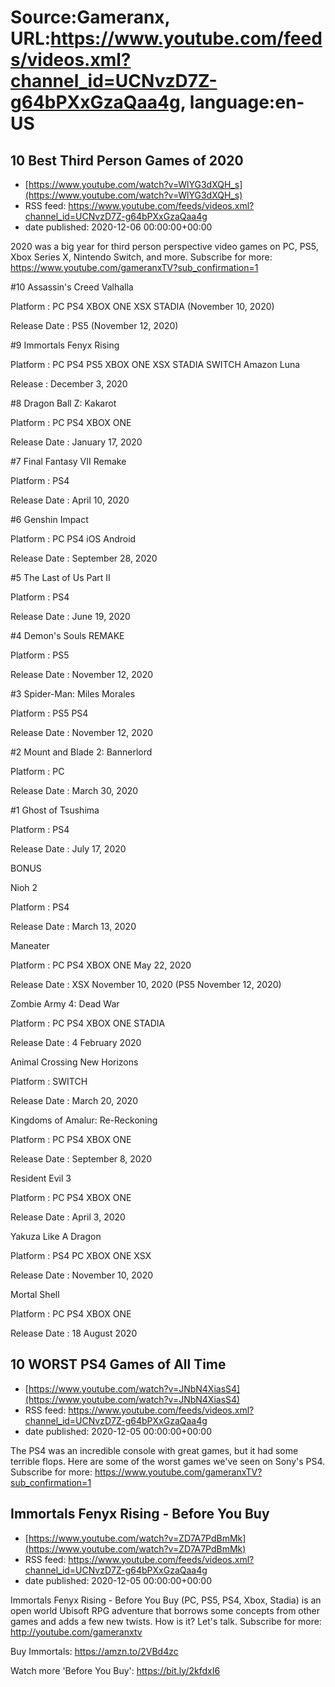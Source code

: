 # Source:Gameranx, URL:https://www.youtube.com/feeds/videos.xml?channel_id=UCNvzD7Z-g64bPXxGzaQaa4g, language:en-US

## 10 Best Third Person Games of 2020
 - [https://www.youtube.com/watch?v=WlYG3dXQH_s](https://www.youtube.com/watch?v=WlYG3dXQH_s)
 - RSS feed: https://www.youtube.com/feeds/videos.xml?channel_id=UCNvzD7Z-g64bPXxGzaQaa4g
 - date published: 2020-12-06 00:00:00+00:00

2020 was a big year for third person perspective  video games on PC, PS5, Xbox Series X, Nintendo Switch, and more.
Subscribe for more: https://www.youtube.com/gameranxTV?sub_confirmation=1

#10 Assassin's Creed Valhalla

Platform :   PC PS4 XBOX ONE XSX STADIA (November 10, 2020)

Release Date : PS5 (November 12, 2020)



#9 Immortals Fenyx Rising

Platform : PC PS4 PS5 XBOX ONE XSX STADIA SWITCH Amazon Luna

Release : December 3, 2020



#8 Dragon Ball Z: Kakarot

Platform : PC PS4 XBOX ONE

Release Date : January 17, 2020



#7 Final Fantasy VII Remake

Platform : PS4

Release Date : April 10, 2020 



#6 Genshin Impact

Platform : PC PS4 iOS Android

Release Date : September 28, 2020



#5 The Last of Us Part II

Platform : PS4

Release Date : June 19, 2020 



#4 Demon's Souls REMAKE

Platform : PS5

Release Date : November 12, 2020 



#3 Spider-Man: Miles Morales

Platform : PS5 PS4

Release Date : November 12, 2020



#2 Mount and Blade 2: Bannerlord

Platform : PC

Release Date : March 30, 2020



#1 Ghost of Tsushima

Platform : PS4

Release Date : July 17, 2020 



BONUS

Nioh 2

Platform : PS4

Release Date : March 13, 2020 



Maneater

Platform : PC PS4 XBOX ONE May 22, 2020 

Release Date : XSX November 10, 2020 (PS5 November 12, 2020)



Zombie Army 4: Dead War

Platform : PC PS4 XBOX ONE STADIA

Release Date : 4 February 2020



Animal Crossing New Horizons

Platform : SWITCH

Release Date : March 20, 2020



Kingdoms of Amalur: Re-Reckoning

Platform : PC PS4 XBOX ONE

Release Date : September 8, 2020



Resident Evil 3

Platform : PC PS4 XBOX ONE

Release Date : April 3, 2020



Yakuza Like A Dragon 

Platform : PS4 PC XBOX ONE XSX

Release Date : November 10, 2020



Mortal Shell

Platform : PC PS4 XBOX ONE

Release Date : 18 August 2020

## 10 WORST PS4 Games of All Time
 - [https://www.youtube.com/watch?v=JNbN4XiasS4](https://www.youtube.com/watch?v=JNbN4XiasS4)
 - RSS feed: https://www.youtube.com/feeds/videos.xml?channel_id=UCNvzD7Z-g64bPXxGzaQaa4g
 - date published: 2020-12-05 00:00:00+00:00

The PS4 was an incredible console with great games, but it had some terrible flops. Here are some of the worst games we've seen on Sony's PS4.
Subscribe for more: https://www.youtube.com/gameranxTV?sub_confirmation=1

## Immortals Fenyx Rising - Before You Buy
 - [https://www.youtube.com/watch?v=ZD7A7PdBmMk](https://www.youtube.com/watch?v=ZD7A7PdBmMk)
 - RSS feed: https://www.youtube.com/feeds/videos.xml?channel_id=UCNvzD7Z-g64bPXxGzaQaa4g
 - date published: 2020-12-05 00:00:00+00:00

Immortals Fenyx Rising - Before You Buy (PC, PS5, PS4, Xbox, Stadia) is an open world Ubisoft RPG adventure that borrows some concepts from other games and adds a few new twists. How is it? Let's talk.
Subscribe for more: http://youtube.com/gameranxtv  

Buy Immortals: https://amzn.to/2VBd4zc


Watch more 'Before You Buy': https://bit.ly/2kfdxI6

